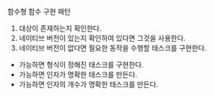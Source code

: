 함수형 함수 구현 패턴

1. 대상이 존재하는지 확인한다.
2. 네이티브 버전이 있는지 확인하여 있다면 그것을 사용한다.
3. 네이티브 버전이 없다면 필요한 동작을 수행할 태스크를 구현한다.
  - 가능하면 형식이 정해진 태스크를 구현한다.
  - 가능하면 인자가 명확한 태스크를 만든다.
  - 가능하면 인자의 개수가 명확한 태스크를 만든다.